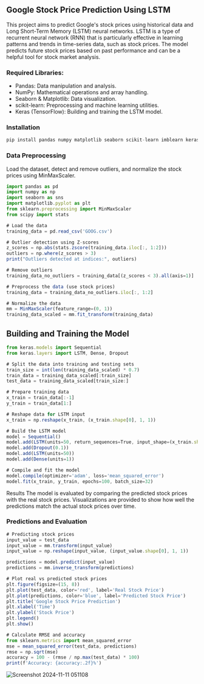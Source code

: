<!-- ABOUT THE PROJECT -->

## Google Stock Price Prediction Using LSTM

This project aims to predict Google's stock prices using historical data and Long Short-Term Memory (LSTM) neural networks. LSTM is a type of recurrent neural network (RNN) that is particularly effective in learning patterns and trends in time-series data, such as stock prices. The model predicts future stock prices based on past performance and can be a helpful tool for stock market analysis.


### Required Libraries:
* Pandas: Data manipulation and analysis.
* NumPy: Mathematical operations and array handling.
* Seaborn & Matplotlib: Data visualization.
* scikit-learn: Preprocessing and machine learning utilities.
* Keras (TensorFlow): Building and training the LSTM model.


### Installation 

```js
pip install pandas numpy matplotlib seaborn scikit-learn imblearn keras tensorflow
```

### Data Preprocessing
Load the dataset, detect and remove outliers, and normalize the stock prices using MinMaxScaler.
```js
import pandas as pd
import numpy as np
import seaborn as sns
import matplotlib.pyplot as plt
from sklearn.preprocessing import MinMaxScaler
from scipy import stats

# Load the data
training_data = pd.read_csv('GOOG.csv')

# Outlier detection using Z-scores
z_scores = np.abs(stats.zscore(training_data.iloc[:, 1:2]))
outliers = np.where(z_scores > 3)
print("Outliers detected at indices:", outliers)

# Remove outliers
training_data_no_outliers = training_data[(z_scores < 3).all(axis=1)]

# Preprocess the data (use stock prices)
training_data = training_data_no_outliers.iloc[:, 1:2]

# Normalize the data
mm = MinMaxScaler(feature_range=(0, 1))
training_data_scaled = mm.fit_transform(training_data)
```

## Building and Training the Model
```js
from keras.models import Sequential
from keras.layers import LSTM, Dense, Dropout

# Split the data into training and testing sets
train_size = int(len(training_data_scaled) * 0.7)
train_data = training_data_scaled[:train_size]
test_data = training_data_scaled[train_size:]

# Prepare training data
x_train = train_data[:-1]
y_train = train_data[1:]

# Reshape data for LSTM input
x_train = np.reshape(x_train, (x_train.shape[0], 1, 1))

# Build the LSTM model
model = Sequential()
model.add(LSTM(units=50, return_sequences=True, input_shape=(x_train.shape[1], 1)))
model.add(Dropout(0.1))
model.add(LSTM(units=50))
model.add(Dense(units=1))

# Compile and fit the model
model.compile(optimizer='adam', loss='mean_squared_error')
model.fit(x_train, y_train, epochs=100, batch_size=32)
```

Results
The model is evaluated by comparing the predicted stock prices with the real stock prices. Visualizations are provided to show how well the predictions match the actual stock prices over time.

###  Predictions and Evaluation

```js
# Predicting stock prices
input_value = test_data
input_value = mm.transform(input_value)
input_value = np.reshape(input_value, (input_value.shape[0], 1, 1))

predictions = model.predict(input_value)
predictions = mm.inverse_transform(predictions)

# Plot real vs predicted stock prices
plt.figure(figsize=(15, 8))
plt.plot(test_data, color='red', label='Real Stock Price')
plt.plot(predictions, color='blue', label='Predicted Stock Price')
plt.title('Google Stock Price Prediction')
plt.xlabel('Time')
plt.ylabel('Stock Price')
plt.legend()
plt.show()

# Calculate RMSE and accuracy
from sklearn.metrics import mean_squared_error
mse = mean_squared_error(test_data, predictions)
rmse = np.sqrt(mse)
accuracy = 100 - (rmse / np.max(test_data) * 100)
print(f'Accuracy: {accuracy:.2f}%')
```
![Screenshot 2024-11-11 051108](https://github.com/user-attachments/assets/53193d0a-a9b3-423a-bc6b-ebde07641490)

